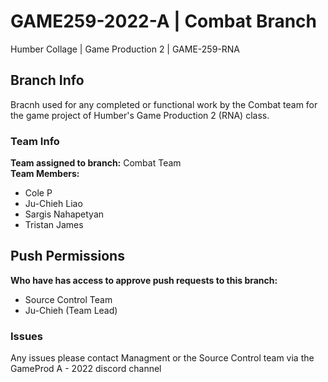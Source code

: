 # GAME259-2022-A | Combat Branch
Humber Collage | Game Production 2 | GAME-259-RNA

## Branch Info
Bracnh used for any completed or functional work by the Combat team for the game project of Humber's Game Production 2 (RNA) class.

### Team Info
**Team assigned to branch:** 
Combat Team  
**Team Members:**
- Cole P
- Ju-Chieh Liao
- Sargis Nahapetyan
- Tristan James

## Push Permissions
**Who have has access to approve push requests to this branch:**
- Source Control Team
- Ju-Chieh (Team Lead)

### Issues
Any issues please contact Managment or the Source Control team via the GameProd A - 2022 discord channel
